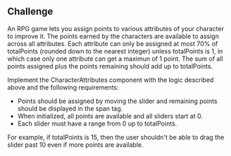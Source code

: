 ## Challenge

An RPG game lets you assign points to various attributes of your character to improve it.
The points earned by the characters are available to assign across all attributes.
Each attribute can only be assigned at most 70% of totalPoints (rounded down to the nearest integer) unless totalPoints is 1, in which case only one attribute can get a maximun of 1 point.
The sum of all points assigned plus the points remaining should add up to totalPoints.

Implement the CharacterAttributes component with the logic described above and the following requirements:
- Points should be assigned by moving the slider and remaining points should be displayed in the span tag.
- When initialized, all points are available and all sliders start at 0.
- Each slider must have a range from 0 up to totalPoints.

For example, if totalPoints is 15, then the user shouldn't be able to drag the slider past 10 even if more points are available.